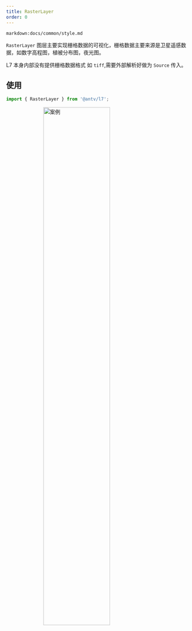 ```yaml
---
title: RasterLayer
order: 0
---
```


`markdown:docs/common/style.md`

`RasterLayer` 图层主要实现栅格数据的可视化，栅格数据主要来源是卫星遥感数据，如数字高程图，植被分布图，夜光图。

L7 本身内部没有提供栅格数据格式 如 `tiff`,需要外部解析好做为 `Source` 传入。

## 使用

```javascript
import { RasterLayer } from '@antv/l7';
```

<img width="60%" style="display: block;margin: 0 auto;" alt="案例" src='https://gw.alipayobjects.com/mdn/antv_site/afts/img/A*bUYqRb5esH4AAAAAAAAAAABkARQnAQ'>
